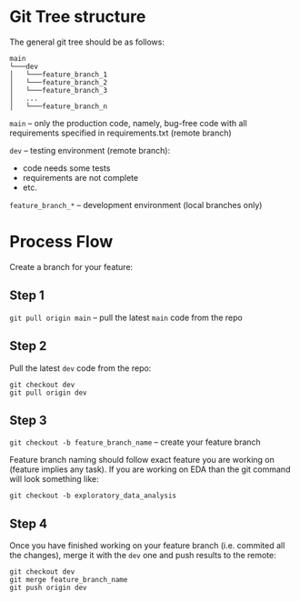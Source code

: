 # Git Tree structure

The general git tree should be as follows:
```
main
└───dev
│   └───feature_branch_1
│   └───feature_branch_2
│   └───feature_branch_3
│   ...
│   └───feature_branch_n
```

`main` – only the production code, namely, bug-free code with all requirements specified in requirements.txt (remote branch)

`dev` – testing environment (remote branch):
- code needs some tests
- requirements are not complete
- etc.

`feature_branch_*` – development environment (local branches only)

# Process Flow

Create a branch for your feature:

## Step 1

`git pull origin main` – pull the latest `main` code from the repo

## Step 2

Pull the latest `dev` code from the repo:

```
git checkout dev
git pull origin dev
```

## Step 3

`git checkout -b feature_branch_name` – create your feature branch

Feature branch naming should follow exact feature you are working on (feature implies any task). If you are working on EDA than the git command will look something like:

`git checkout -b exploratory_data_analysis`

## Step 4

Once you have finished working on your feature branch (i.e. commited all the changes), merge it with the `dev` one and push results to the remote:

```
git checkout dev
git merge feature_branch_name
git push origin dev
```
